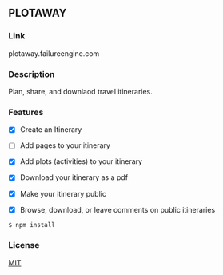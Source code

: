 ## PLOTAWAY

### Link
plotaway.failureengine.com

### Description
Plan, share, and downlaod travel itineraries.

### Features
- [x] Create an Itinerary
- [ ] Add pages to your itinerary
- [x] Add plots (activities) to your itinerary
- [x] Download your itinerary as a pdf
- [x] Make your itinerary public 
- [x] Browse, download, or leave comments on public itineraries


```bash
$ npm install

```

### License
[MIT](LICENSE)

